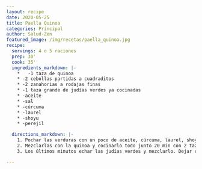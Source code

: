 ```yaml
---
layout: recipe
date: 2020-05-25
title: Paella Quinoa
categories: Principal
author: Salud-Zen
featured_image: /img/recetas/paella_quinoa.jpg
recipe:
  servings: 4 o 5 raciones
  prep: 30'
  cook: 35'
  ingredients_markdown: |-
    *	-1 taza de quinoa
    * -2 cebollas partidas a cuadraditos
    * -2 zanahorias a rodajas finas
    * -1 taza grande de judías verdes ya cocinadas
    * -aceite
    * -sal
    * -cúrcuma
    * -laurel
    * -shoyu
    * -perejil

  directions_markdown: |-
    1. Pochar las verduras con un poco de aceite, cúrcuma, laurel, shoyu y perejil.
    2. Mezclarlas con la quinoa y cocinarlo todo junto 20 min con 2 tazas y media de agua
    3. Los últimos minutos echar las judías verdes y mezclarlo. Dejar cocinar los últimos minutos todo junto.

---
```

